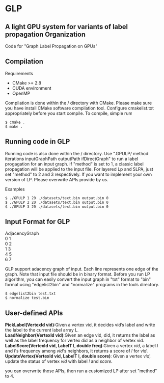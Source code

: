 # GLP
A light GPU system for variants of label propagation
Organization
--------

Code for "Graph Label Propagation on GPUs"

Compilation
--------

Requirements

* CMake &gt;= 2.8
* CUDA environment
* OpenMP

Compilation is done within the / directory with CMake. 
Please make sure you have install CMake software compilation tool.
Configure cmakelist.txt appropriately before you start compile. 
To compile, simple rum

```
$ cmake .
$ make .
```

Running code in GLP
--------
Running code is also done within the / directory. 
Use ".GPULP/ method iterations inputGraphPath outputPath ifDirectGraph" to run a label progagation for an input graph.
if "method" is set to 1, a classic label propagation will be applied to the input file. 
For layered Lp and SLPA, just set "method" to 2 and 3 respectively. If you want to implement your own version of LP.
Please overwrite APIs provide by us.

Examples
```
$ ./GPULP 1 20 ./datasets/text.bin output.bin 0
$ ./GPULP 2 20 ./datasets/text.bin output.bin 0
$ ./GPULP 3 20 ./datasets/text.bin output.bin 0
```
Input Format for GLP
--------

AdjacencyGraph  
0 1  
0 2  
1 3  
4 5  
6 7  

GLP support adacency graph of input. 
Each line represents one edge of the graph.
Note that input file should be in binary format.
Before you run LP algorithm, 
you can easily convert the input graph in "txt" format to "bin" format using "edgelist2bin" and "normalize" programs in the tools directory.

```
$ edgelist2bin test.txt
$ normalize test.bin
```

User-defined APIs
--------
**PickLabel(VertexId vid)**:Given a vertex vid, it decides vid’s label and write the label to the current label array L.  
**LoadNeighbor(VertexId vid)**:Given an edge vid, did, it returns the label as well as the label frequency for vertex did as a neighbor of vertex vid.  
**LabelScore(VertexId vid, LabelT l, double freq)**:Given a vertex $vid$, a label $l$ and  $l$'s frequency among $vid$'s neighbors, it returns a score of $l$ for $vid$.  
**UpdateVertex(VertexId vid, LabelT l, double score)**: Given a vertex $vid$, update the status of vertex $vid$ with label $l$ and $score$.  

you can overwrite those APIs, then run a customized LP after set "method" to 4.
